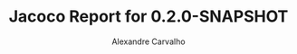 ---
title: Jacoco Report for 0.2.0-SNAPSHOT
author: Alexandre Carvalho
menu_title: 0.2.0-SNAPSHOT
category: jacoco_reports
layout: iframe
iframe_url: /docs/0.2.0-SNAPSHOT/site/jacoco/index.html
order: 2
---